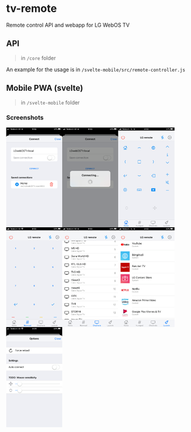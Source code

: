 # tv-remote

Remote control API and webapp for LG WebOS TV

## API

> in `/core` folder

An example for the usage is in `/svelte-mobile/src/remote-controller.js`

## Mobile PWA (svelte)

> in `/svelte-mobile` folder

### Screenshots  

<img align="left" width="30%" src="images/1.png">
<img align="left" width="30%" src="images/2.png">
<img align="left" width="30%" src="images/3.png">

<img align="left" width="30%" src="images/4.png">
<img align="left" width="30%" src="images/5.png">
<img align="left" width="30%" src="images/6.png">

<img align="left" width="30%" src="images/7.png">
